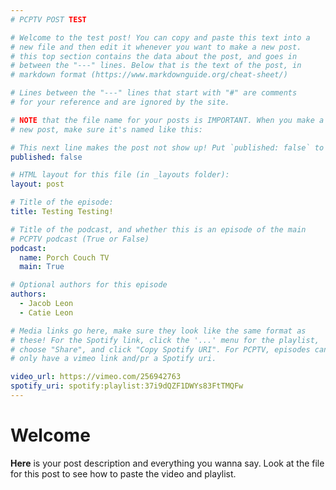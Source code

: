 ```yaml
---
# PCPTV POST TEST

# Welcome to the test post! You can copy and paste this text into a
# new file and then edit it whenever you want to make a new post.
# this top section contains the data about the post, and goes in
# between the "---" lines. Below that is the text of the post, in
# markdown format (https://www.markdownguide.org/cheat-sheet/)

# Lines between the "---" lines that start with "#" are comments
# for your reference and are ignored by the site.

# NOTE that the file name for your posts is IMPORTANT. When you make a
# new post, make sure it's named like this:

# This next line makes the post not show up! Put `published: false` to make the post invisible.
published: false

# HTML layout for this file (in _layouts folder):
layout: post

# Title of the episode:
title: Testing Testing!

# Title of the podcast, and whether this is an episode of the main
# PCPTV podcast (True or False)
podcast:
  name: Porch Couch TV
  main: True

# Optional authors for this episode
authors:
  - Jacob Leon
  - Catie Leon

# Media links go here, make sure they look like the same format as
# these! For the Spotify link, click the '...' menu for the playlist,
# choose "Share", and click "Copy Spotify URI". For PCPTV, episodes can
# only have a vimeo link and/pr a Spotify uri.

video_url: https://vimeo.com/256942763
spotify_uri: spotify:playlist:37i9dQZF1DWYs83FtTMQFw
---
```


# Welcome

**Here** is your post description and everything you wanna say. Look at the file for this post to see how to paste the video and playlist.
